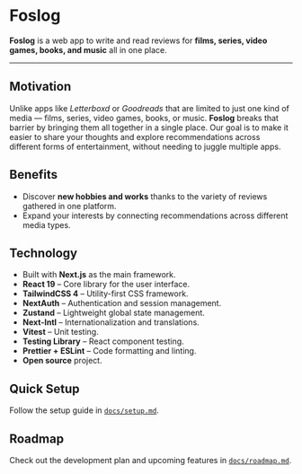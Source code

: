 # Foslog

**Foslog** is a web app to write and read reviews for **films, series, video games, books, and music** all in one place.

---

## Motivation

Unlike apps like _Letterboxd_ or _Goodreads_ that are limited to just one kind of media — films, series, video games, books, or music. **Foslog** breaks that barrier by bringing them all together in a single place. Our goal is to make it easier to share your thoughts and explore recommendations across different forms of entertainment, without needing to juggle multiple apps.

## Benefits

- Discover **new hobbies and works** thanks to the variety of reviews gathered in one platform.
- Expand your interests by connecting recommendations across different media types.

## Technology

- Built with **Next.js** as the main framework.
- **React 19** – Core library for the user interface.
- **TailwindCSS 4** – Utility-first CSS framework.
- **NextAuth** – Authentication and session management.
- **Zustand** – Lightweight global state management.
- **Next-Intl** – Internationalization and translations.
- **Vitest** – Unit testing.
- **Testing Library** – React component testing.
- **Prettier + ESLint** – Code formatting and linting.
- **Open source** project.

## Quick Setup

Follow the setup guide in [`docs/setup.md`](docs/setup.md).

## Roadmap

Check out the development plan and upcoming features in [`docs/roadmap.md`](docs/roadmap.md).
